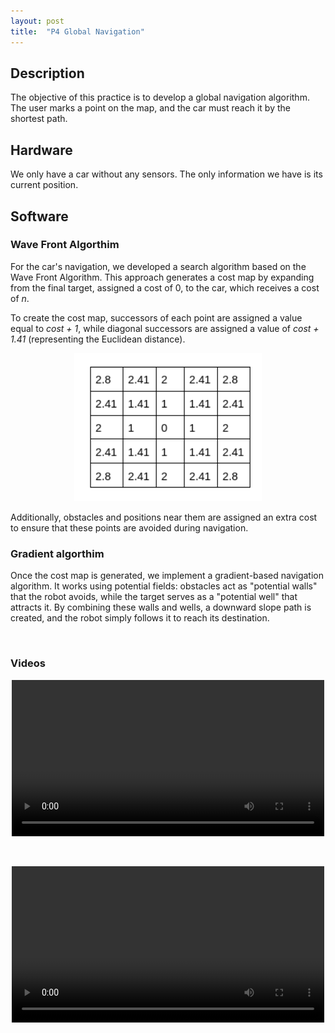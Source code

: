 ```yaml
---
layout: post
title:  "P4 Global Navigation"
---
```


## Description

The objective of this practice is to develop a global navigation algorithm. The user marks a point on the map, and the car must reach it by the shortest path.


## Hardware

We only have a car without any sensors. The only information we have is its current position.

## Software

### Wave Front Algorthim
For the car's navigation, we developed a search algorithm based on the Wave Front Algorithm. This approach generates a cost map by expanding from the final target, assigned a cost of 0, to the car, which receives a cost of *n*.

To create the cost map, successors of each point are assigned a value equal to *cost + 1*, while diagonal successors are assigned a value of *cost + 1.41* (representing the Euclidean distance).

<div style="text-align: center;">
    <img src="/assets/images/p4/Captura desde 2024-11-18 19-01-14.png" alt="car" style= "width: 300px">
</div>

Additionally, obstacles and positions near them are assigned an extra cost to ensure that these points are avoided during navigation.

### Gradient algorthim

Once the cost map is generated, we implement a gradient-based navigation algorithm. It works using potential fields: obstacles act as "potential walls" that the robot avoids, while the target serves as a "potential well" that attracts it. By combining these walls and wells, a downward slope path is created, and the robot simply follows it to reach its destination.


&nbsp;

### Videos


<div style="text-align: center;">
    <video width="500" controls>
      <source src="{{ '/assets/videos/p4/grabacion-de-pantalla-desde-2024-11-18-10-37-27_hUPDu7c6.webm' | relative_url }}" type="video/webm">
      Tu navegador no soporta la reproducción de videos.
    </video>

&nbsp;

<div style="text-align: center;">
    <video width="500" controls>
      <source src="{{ '/assets/videos/p4/grabacion-de-pantalla-desde-2024-11-18-10-44-35_0AQSLjZU.webm' | relative_url }}" type="video/webm">
      Tu navegador no soporta la reproducción de videos.
    </video>

